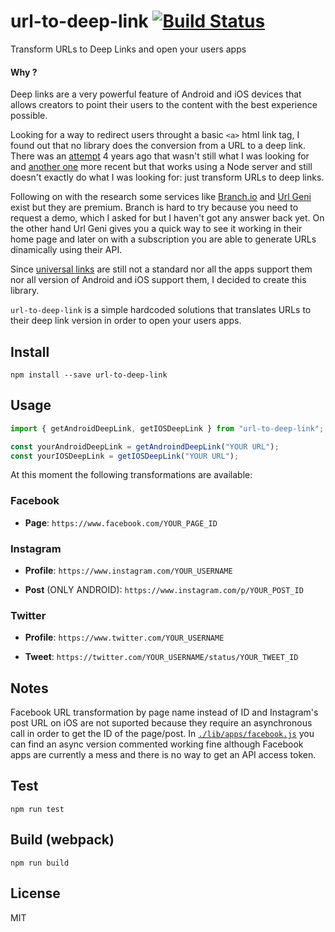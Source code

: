 # url-to-deep-link [![Build Status](https://travis-ci.org/enzoferey/url-to-deep-link.svg?branch=master)](https://travis-ci.org/enzoferey/url-to-deep-link)

Transform URLs to Deep Links and open your users apps

#### Why ?

Deep links are a very powerful feature of Android and iOS devices that allows creators to point their users to the content with the best experience possible.

Looking for a way to redirect users throught a basic `<a>` html link tag, I found out that no library does the conversion from a URL to a deep link. There was an [attempt](https://github.com/hampusohlsson/browser-deeplink) 4 years ago that wasn't still what I was looking for and [another one](https://github.com/mderazon/node-deeplink) more recent but that works using a Node server and still doesn't exactly do what I was looking for: just transform URLs to deep links.

Following on with the research some services like [Branch.io](https://branch.io/) and [Url Geni](https://app.urlgeni.us/) exist but they are premium. Branch is hard to try because you need to request a demo, which I asked for but I haven't got any answer back yet. On the other hand Url Geni gives you a quick way to see it working in their home page and later on with a subscription you are able to generate URLs dinamically using their API.

Since [universal links](https://developer.apple.com/ios/universal-links/) are still not a standard nor all the apps support them nor all version of Android and iOS support them, I decided to create this library.

`url-to-deep-link` is a simple hardcoded solutions that translates URLs to their deep link version in order to open your users apps.

## Install

`npm install --save url-to-deep-link`

## Usage

```js
import { getAndroidDeepLink, getIOSDeepLink } from "url-to-deep-link";

const yourAndroidDeepLink = getAndroindDeepLink("YOUR URL");
const yourIOSDeepLink = getIOSDeepLink("YOUR URL");
```

At this moment the following transformations are available:

### Facebook

- **Page**: `https://www.facebook.com/YOUR_PAGE_ID`

### Instagram

- **Profile**: `https://www.instagram.com/YOUR_USERNAME`

- **Post** (ONLY ANDROID): `https://www.instagram.com/p/YOUR_POST_ID`

### Twitter

- **Profile**: `https://www.twitter.com/YOUR_USERNAME`

- **Tweet**: `https://twitter.com/YOUR_USERNAME/status/YOUR_TWEET_ID`

## Notes

Facebook URL transformation by page name instead of ID and Instagram's post URL on iOS are not suported because they require an asynchronous call in order to get the ID of the page/post. In [`./lib/apps/facebook.js`](./lib/apps/facebook.js) you can find an async version commented working fine although Facebook apps are currently a mess and there is no way to get an API access token.

## Test

`npm run test`

## Build (webpack)

`npm run build`

## License

MIT
